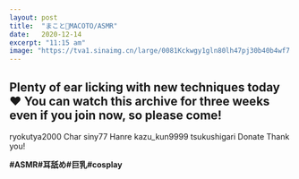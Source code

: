 ```yaml
---
layout: post
title:  "まこと👑MACOTO/ASMR"
date:   2020-12-14
excerpt: "11:15 am"
image: "https://tva1.sinaimg.cn/large/0081Kckwgy1gln80lh47pj30b40b4wf7.jpg"
---
```


## Plenty of ear licking with new techniques today ♥ You can watch this archive for three weeks even if you join now, so please come!

 ryokutya2000 Char siny77 Hanre kazu_kun9999 tsukushigari Donate Thank you!



**#ASMR#耳舐め#巨乳#cosplay**
